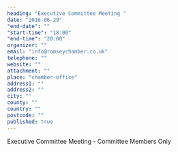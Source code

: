 ```yaml
---
heading: "Executive Committee Meeting "
date: "2016-06-29"
"end-date": ""
"start-time": "18:00"
"end-time": "20:00"
organizer: ""
email: "info@romseychamber.co.uk"
telephone: ""
website: ""
attachment: ""
place: "chamber-office"
address1: ""
address2: ""
city: ""
county: ""
country: ""
postcode: ""
published: true
---
```


Executive Committee Meeting - Committee Members Only
